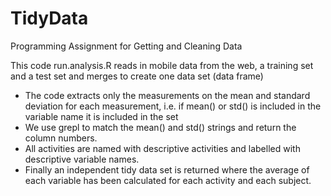 # TidyData
Programming Assignment for Getting and Cleaning Data

This code run.analysis.R reads in mobile data from the web, a training set and a test set
and merges to create one data set (data frame)

- The code extracts only the measurements on the mean and standard deviation for each measurement,
i.e. if mean() or std() is included in the variable name it is included in the set
- We use grepl to match the mean() and std() strings and return the column numbers.
- All activities are named with descriptive activities and labelled with descriptive variable names. 
- Finally an independent tidy data set is returned where the average of each variable
has been calculated for each activity and each subject. 


